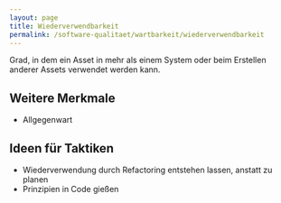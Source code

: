 ```yaml
---
layout: page
title: Wiederverwendbarkeit
permalink: /software-qualitaet/wartbarkeit/wiederverwendbarkeit
---
```


Grad, in dem ein Asset in mehr als einem System oder beim Erstellen anderer Assets verwendet werden kann.

## Weitere Merkmale

* Allgegenwart

## Ideen für Taktiken

* Wiederverwendung durch Refactoring entstehen lassen, anstatt zu planen
* Prinzipien in Code gießen